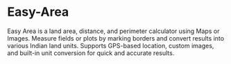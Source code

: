 # Easy-Area
Easy Area is a land area, distance, and perimeter calculator using Maps or Images. Measure fields or plots by marking borders and convert results into various Indian land units. Supports GPS-based location, custom images, and built-in unit conversion for quick and accurate results.
